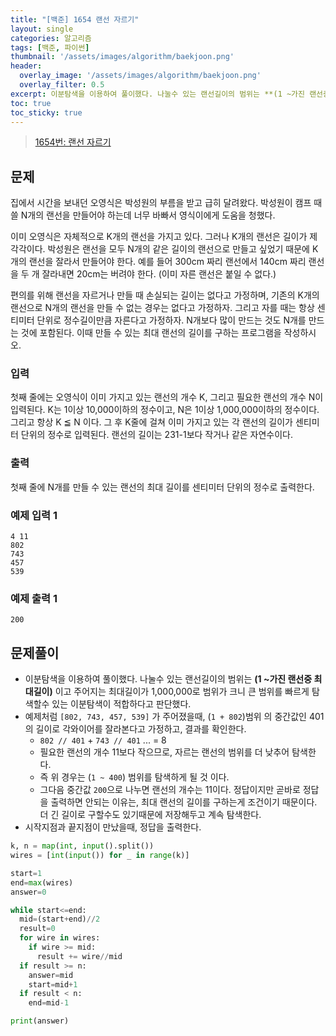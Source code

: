 ```yaml
---
title: "[백준] 1654 랜선 자르기"
layout: single
categories: 알고리즘
tags: [백준, 파이썬]
thumbnail: '/assets/images/algorithm/baekjoon.png'
header:
  overlay_image: '/assets/images/algorithm/baekjoon.png'
  overlay_filter: 0.5
excerpt: 이분탐색을 이용하여 풀이했다. 나눌수 있는 랜선길이의 범위는 **(1 ~가진 랜선중 최대길이)** 이고 주어지는 최대길이가 1,000,000로 범위가 크니 큰 범위를 빠르게 탐색할수 있는 이분탐색이 적합하다고 판단했다.
toc: true
toc_sticky: true
---
```


> [1654번: 랜선 자르기](https://www.acmicpc.net/problem/1654)
>

## 문제

집에서 시간을 보내던 오영식은 박성원의 부름을 받고 급히 달려왔다. 박성원이 캠프 때 쓸 N개의 랜선을 만들어야 하는데 너무 바빠서 영식이에게 도움을 청했다.

이미 오영식은 자체적으로 K개의 랜선을 가지고 있다. 그러나 K개의 랜선은 길이가 제각각이다. 박성원은 랜선을 모두 N개의 같은 길이의 랜선으로 만들고 싶었기 때문에 K개의 랜선을 잘라서 만들어야 한다. 예를 들어 300cm 짜리 랜선에서 140cm 짜리 랜선을 두 개 잘라내면 20cm는 버려야 한다. (이미 자른 랜선은 붙일 수 없다.)

편의를 위해 랜선을 자르거나 만들 때 손실되는 길이는 없다고 가정하며, 기존의 K개의 랜선으로 N개의 랜선을 만들 수 없는 경우는 없다고 가정하자. 그리고 자를 때는 항상 센티미터 단위로 정수길이만큼 자른다고 가정하자. N개보다 많이 만드는 것도 N개를 만드는 것에 포함된다. 이때 만들 수 있는 최대 랜선의 길이를 구하는 프로그램을 작성하시오.

### 입력

첫째 줄에는 오영식이 이미 가지고 있는 랜선의 개수 K, 그리고 필요한 랜선의 개수 N이 입력된다. K는 1이상 10,000이하의 정수이고, N은 1이상 1,000,000이하의 정수이다. 그리고 항상 K ≦ N 이다. 그 후 K줄에 걸쳐 이미 가지고 있는 각 랜선의 길이가 센티미터 단위의 정수로 입력된다. 랜선의 길이는 231-1보다 작거나 같은 자연수이다.

### 출력

첫째 줄에 N개를 만들 수 있는 랜선의 최대 길이를 센티미터 단위의 정수로 출력한다.

### 예제 입력 1

```
4 11
802
743
457
539
```

### 예제 출력 1

```
200
```

## 문제풀이

- 이분탐색을 이용하여 풀이했다. 나눌수 있는 랜선길이의 범위는 **(1 ~가진 랜선중 최대길이)** 이고 주어지는 최대길이가 1,000,000로 범위가 크니 큰 범위를 빠르게 탐색할수 있는 이분탐색이 적합하다고 판단했다.
- 예제처럼 `[802, 743, 457, 539]` 가 주어졌을때, (`1 + 802`)범위 의 중간값인 401의 길이로 각와이어를 잘라본다고 가정하고, 결과를 확인한다.
    - `802 // 401` + `743 // 401` ... = 8
    - 필요한 랜선의 개수 11보다 작으므로, 자르는 랜선의 범위를 더 낮추어 탐색한다.
    - 즉 위 경우는 (`1 ~ 400`) 범위를 탐색하게 될 것 이다.
    - 그다음 중간값 `200`으로 나누면 랜선의 개수는 11이다. 정답이지만 곧바로 정답을 출력하면 안되는 이유는, 최대 랜선의 길이를 구하는게 조건이기 때문이다. 더 긴 길이로 구할수도 있기때문에 저장해두고 계속 탐색한다.
- 시작지점과 끝지점이 만났을때, 정답을 출력한다.

```python
k, n = map(int, input().split())
wires = [int(input()) for _ in range(k)]

start=1
end=max(wires)
answer=0

while start<=end:
  mid=(start+end)//2
  result=0
  for wire in wires:
    if wire >= mid:
      result += wire//mid
  if result >= n:
    answer=mid
    start=mid+1
  if result < n:
    end=mid-1

print(answer)
```